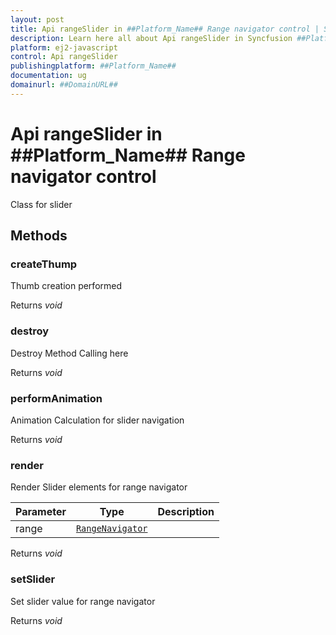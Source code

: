 ```yaml
---
layout: post
title: Api rangeSlider in ##Platform_Name## Range navigator control | Syncfusion
description: Learn here all about Api rangeSlider in Syncfusion ##Platform_Name## Range navigator control of Syncfusion Essential JS 2 and more.
platform: ej2-javascript
control: Api rangeSlider 
publishingplatform: ##Platform_Name##
documentation: ug
domainurl: ##DomainURL##
---
```


# Api rangeSlider in ##Platform_Name## Range navigator control

Class for slider

## Methods

### createThump

Thumb creation performed

Returns *void*

### destroy

Destroy Method Calling here

Returns *void*

### performAnimation

Animation Calculation for slider navigation

Returns *void*

### render

Render Slider elements for range navigator

| Parameter | Type | Description |
|------|------|-------------|
| range |  [`RangeNavigator`](./api-rangeNavigator.html) | <br> |

Returns *void*

### setSlider

Set slider value for range navigator

Returns *void*
